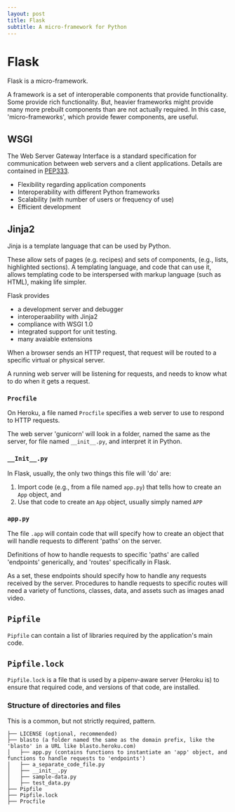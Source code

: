 ```yaml
---
layout: post
title: Flask
subtitle: A micro-framework for Python
---
```



# Flask
 
Flask is a micro-framework.

A framework is a set of interoperable components that provide functionality. Some provide rich functionality. But, heavier frameworks might provide many more prebuilt components than are not actually required.  In this case, 'micro-frameworks', which provide fewer components, are useful.

## WSGI
The Web Server Gateway Interface is a standard specification for communication between web servers and a client applications. Details are contained in [PEP333](https://www.python.org/dev/peps/pep-0333/).

- Flexibility regarding application components
- Interoperability with different Python frameworks
- Scalability (with number of users or frequency of use)
- Efficient development

## Jinja2
Jinja is a template language that can be used by Python.

These allow sets of pages (e.g. recipes) and sets of components, (e.g., lists, highlighted sections). A templating language, and code that can use it, allows templating code to be interspersed with markup language (such as HTML), making life simpler.

Flask provides
- a development server and debugger
- interoperaability with Jinja2
- compliance with WSGI 1.0
- integrated support for unit testing.
- many avaiable extensions

When a browser sends an HTTP request, that request will be routed to a specific virtual or physical server.

A running web server will be listening for requests, and needs to know what to do when it gets a request.

### `Procfile`
On Heroku, a file named `Procfile` specifies a web server to use to respond to HTTP requests.

The web server 'gunicorn' will look in a folder, named the same as the server, for file named `__init__.py`, and interpret it in Python.

### `__Init__.py`
In Flask, usually, the only two things this file will 'do' are:
1. Import code (e.g., from a file named `app.py`) that tells how to create an `App` object, and
2. Use that code to create an `App` object, usually simply named `APP` 

### `app.py`
The file `.app` will contain code that will specify how to create an object that will handle requests to different 'paths' on the server. 

Definitions of how to handle requests to specific 'paths' are called 'endpoints' generically, and 'routes' specifically in Flask.

As a set, these endpoints should specify how to handle any requests received by the server. Procedures to handle requests to specific routes will need a variety of functions, classes, data, and assets such as images anad video.

## `Pipfile`
`Pipfile` can contain a list of libraries required by the application's main code.

## `Pipfile.lock`
`Pipfile.lock` is a file that is used by a pipenv-aware server (Heroku is) to ensure that required code, and versions of that code, are installed.

### Structure of directories and files
This is a common, but not strictly required, pattern.

```
├── LICENSE (optional, recommended)
├── blasto (a folder named the same as the domain prefix, like the 'blasto' in a URL like blasto.heroku.com)
│   ├── app.py (contains functions to instantiate an 'app' object, and functions to handle requests to 'endpoints')
│   ├── a_separate_code_file.py
│   ├── __init__.py
│   ├── sample-data.py
│   ├── test_data.py
├── Pipfile
├── Pipfile.lock
├── Procfile
```

